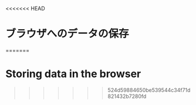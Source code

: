 
<<<<<<< HEAD
# ブラウザへのデータの保存
=======
# Storing data in the browser
>>>>>>> 524d59884650be539544c34f71d821432b7280fd
